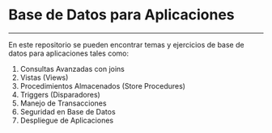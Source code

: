 # Base de Datos para Aplicaciones 

---

En este repositorio se pueden encontrar temas y ejercicios de base de datos para aplicaciones tales como:

1. Consultas Avanzadas con joins
1. Vistas (Views)
1. Procedimientos Almacenados (Store Procedures)
1. Triggers (Disparadores)
1. Manejo de Transacciones 
1. Seguridad en Base de Datos
1. Despliegue de Aplicaciones 

